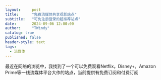 ```yaml
---
layout:     post
title:      "免费流媒体共享观影站点"
subtitle:   "可免注册登录的超推荐站点"
date:       2024-09-06 12:00:00
author:     "TWindy"
catalog: true
published: false
header-style: text
tags:
  - 流媒体
---
```


最近在网络的浏览中，我找到了一个可以免费观看Netflix，Disney+，Amazon Prime等一线流媒体平台大作的站点，当前提供有免费订阅和付费订阅
